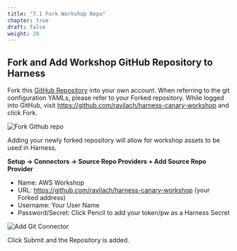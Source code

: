 ```yaml
---
title: "7.1 Fork Workshop Repo"
chapter: true
draft: false
weight: 20
---
```


## Fork and Add Workshop GitHub Repository to Harness
Fork this [GitHub Repository](https://github.com/ravilach/harness-canary-workshop) into your
own account. When referring to the git configuration YAMLs, please refer to your Forked
repository. While logged into GitHub, visit https://github.com/ravilach/harness-canary-workshop
and click Fork.

![Fork Github repo](/images/fork_repo.png)

Adding your newly forked repository will allow for workshop assets to be used in Harness. 

**Setup -> Connectors -> Source Repo Providers + Add Source Repo Provider**

* Name: AWS Workshop
* URL: https://github.com/ravilach/harness-canary-workshop (your Forked address)
* Username: Your User Name
* Password/Secret: Click Pencil to add your token/pw as a Harness Secret

![Add Git Connector](/images/aws_git_connector.png)

Click Submit and the Repository is added. 